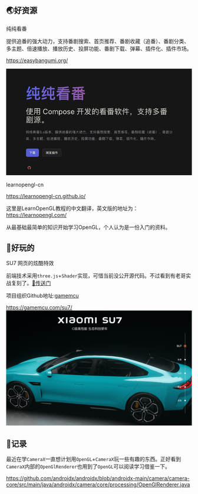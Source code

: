 

## 🌏好资源

纯纯看番

提供追番的强大动力，支持番剧搜索、首页推荐、番剧收藏（追番）、番剧分类、多主题、倍速播放、播放历史、投屏功能、番剧下载、弹幕、插件化、插件市场。

https://easybangumi.org/

 ![20240515165710.png](imgs/20240515165710.png)

learnopengl-cn

https://learnopengl-cn.github.io/

这里是LearnOpenGL教程的中文翻译，英文版的地址为：https://learnopengl.com/

从最基础最简单的知识开始学习OpenGL，个人认为是一份入门的资料。


## 🤡好玩的

SU7 网页的炫酷特效

前端技术采用`three.js`+`Shader`实现，可惜当前没公开源代码。不过看到有老哥实战复刻了。[🚪传送门](https://juejin.cn/post/7352762271003017252)

项目组织Github地址:[gamemcu](https://github.com/gamemcu)

https://gamemcu.com/su7/
 ![20240515164354.png](imgs/20240515164354.png)

 ## 📝记录

最近在学`CameraX`一直想计划用`OpenGL`+`CameraX`玩一些有趣的东西。正好看到`CameraX`内部的`OpenGlRenderer`也用到了`OpenGL`可以阅读学习借鉴一下。

 https://github.com/androidx/androidx/blob/androidx-main/camera/camera-core/src/main/java/androidx/camera/core/processing/OpenGlRenderer.java

